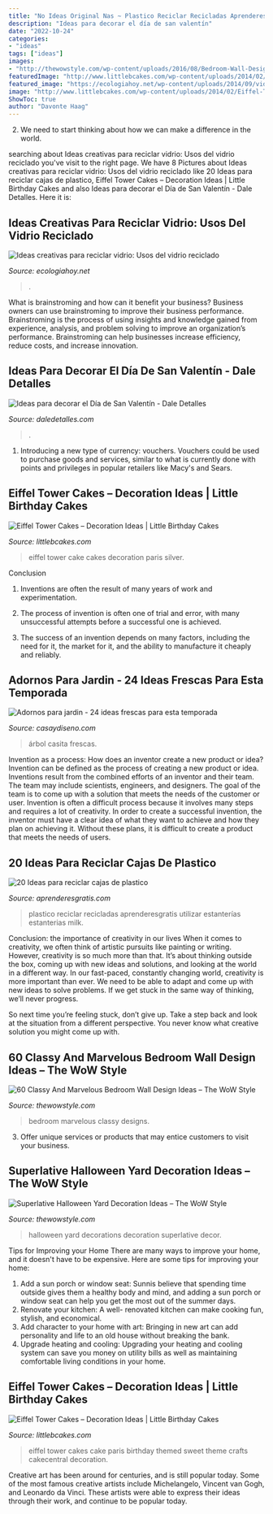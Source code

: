 ```yaml
---
title: "No Ideas Original Nas ~ Plastico Reciclar Recicladas Aprenderesgratis Utilizar Estanterías Estanterias Milk"
description: "Ideas para decorar el día de san valentín"
date: "2022-10-24"
categories:
- "ideas"
tags: ["ideas"]
images:
- "http://thewowstyle.com/wp-content/uploads/2016/08/Bedroom-Wall-Designs.jpg"
featuredImage: "http://www.littlebcakes.com/wp-content/uploads/2014/02/Eiffel-Tower-Cakes-Images.jpg"
featured_image: "https://ecologiahoy.net/wp-content/uploads/2014/09/vidrioincreibles-ideas-creativas-para-reciclar-botellas-de-vidrio-17.jpg"
image: "http://www.littlebcakes.com/wp-content/uploads/2014/02/Eiffel-Tower-Wedding-Cake-731x1024.jpg"
ShowToc: true
author: "Davonte Haag"
---
```



2. We need to start thinking about how we can make a difference in the world.

	

		
searching about Ideas creativas para reciclar vidrio: Usos del vidrio reciclado you've visit to the right page. We have 8 Pictures about Ideas creativas para reciclar vidrio: Usos del vidrio reciclado like 20 Ideas para reciclar cajas de plastico, Eiffel Tower Cakes – Decoration Ideas | Little Birthday Cakes and also Ideas para decorar el Día de San Valentín - Dale Detalles. Here it is:
		
    
## Ideas Creativas Para Reciclar Vidrio: Usos Del Vidrio Reciclado

<img loading=lazy src="https://ecologiahoy.net/wp-content/uploads/2014/09/vidrioincreibles-ideas-creativas-para-reciclar-botellas-de-vidrio-17.jpg" onerror="this.onerror=null;this.src='https://tse2.mm.bing.net/th?id=OIP.xhefbkt9Ow-h6ga068HWqwHaLI&amp;pid=15.1';" alt="Ideas creativas para reciclar vidrio: Usos del vidrio reciclado">

_Source: ecologiahoy.net_

>. 

	

What is brainstroming and how can it benefit your business?
Business owners can use brainstroming to improve their business performance. Brainstroming is the process of using insights and knowledge gained from experience, analysis, and problem solving to improve an organization’s performance. Brainstroming can help businesses increase efficiency, reduce costs, and increase innovation.

    
## Ideas Para Decorar El Día De San Valentín - Dale Detalles

<img loading=lazy src="https://i2.wp.com/www.daledetalles.com/wp-content/uploads/2016/01/val15.jpg" onerror="this.onerror=null;this.src='https://tse4.mm.bing.net/th?id=OIP.R2Eqq-tgBPkdzBNTP4yN6QHaNI&amp;pid=15.1';" alt="Ideas para decorar el Día de San Valentín - Dale Detalles">

_Source: daledetalles.com_

>. 

	

1. Introducing a new type of currency: vouchers. Vouchers could be used to purchase goods and services, similar to what is currently done with points and privileges in popular retailers like Macy's and Sears. 

    
## Eiffel Tower Cakes – Decoration Ideas | Little Birthday Cakes

<img loading=lazy src="http://www.littlebcakes.com/wp-content/uploads/2014/02/Eiffel-Tower-Wedding-Cake-731x1024.jpg" onerror="this.onerror=null;this.src='https://tse1.mm.bing.net/th?id=OIP.6obXuoALM69SYSgkpIrDJQHaKX&amp;pid=15.1';" alt="Eiffel Tower Cakes – Decoration Ideas | Little Birthday Cakes">

_Source: littlebcakes.com_

>eiffel tower cake cakes decoration paris silver. 

	

Conclusion
1. Inventions are often the result of many years of work and experimentation.
2. The process of invention is often one of trial and error, with many unsuccessful attempts before a successful one is achieved.

3. The success of an invention depends on many factors, including the need for it, the market for it, and the ability to manufacture it cheaply and reliably.

    
## Adornos Para Jardin - 24 Ideas Frescas Para Esta Temporada

<img loading=lazy src="https://casaydiseno.com/wp-content/uploads/2016/05/adornos-para-jardin-arbol.jpg" onerror="this.onerror=null;this.src='https://tse4.mm.bing.net/th?id=OIP.FjDzVFIBrNx38nAMaPrptgHaLH&amp;pid=15.1';" alt="Adornos para jardin - 24 ideas frescas para esta temporada">

_Source: casaydiseno.com_

>árbol casita frescas. 

	

Invention as a process: How does an inventor create a new product or idea?
Invention can be defined as the process of creating a new product or idea. Inventions result from the combined efforts of an inventor and their team. The team may include scientists, engineers, and designers. The goal of the team is to come up with a solution that meets the needs of the customer or user.
Invention is often a difficult process because it involves many steps and requires a lot of creativity. In order to create a successful invention, the inventor must have a clear idea of what they want to achieve and how they plan on achieving it. Without these plans, it is difficult to create a product that meets the needs of users.

    
## 20 Ideas Para Reciclar Cajas De Plastico

<img loading=lazy src="http://www.aprenderesgratis.com/wp-content/uploads/2019/01/estanterias-recicladas-cajas-plastico.jpg" onerror="this.onerror=null;this.src='https://tse4.mm.bing.net/th?id=OIP.73BJy725Gdy258uSO_o8EAHaKM&amp;pid=15.1';" alt="20 Ideas para reciclar cajas de plastico">

_Source: aprenderesgratis.com_

>plastico reciclar recicladas aprenderesgratis utilizar estanterías estanterias milk. 

	

Conclusion: the importance of creativity in our lives
When it comes to creativity, we often think of artistic pursuits like painting or writing.  However, creativity is so much more than that. It’s about thinking outside the box, coming up with new ideas and solutions, and looking at the world in a different way.
In our fast-paced, constantly changing world, creativity is more important than ever. We need to be able to adapt and come up with new ideas to solve problems. If we get stuck in the same way of thinking, we’ll never progress.

So next time you’re feeling stuck, don’t give up. Take a step back and look at the situation from a different perspective. You never know what creative solution you might come up with.

    
## 60 Classy And Marvelous Bedroom Wall Design Ideas – The WoW Style

<img loading=lazy src="http://thewowstyle.com/wp-content/uploads/2016/08/Bedroom-Wall-Designs.jpg" onerror="this.onerror=null;this.src='https://tse3.mm.bing.net/th?id=OIP.5woqD1laB_ISslTAgJ4LBwHaKL&amp;pid=15.1';" alt="60 Classy And Marvelous Bedroom Wall Design Ideas – The WoW Style">

_Source: thewowstyle.com_

>bedroom marvelous classy designs. 

	

3. Offer unique services or products that may entice customers to visit your business.

    
## Superlative Halloween Yard Decoration Ideas – The WoW Style

<img loading=lazy src="http://thewowstyle.com/wp-content/uploads/2016/06/Halloween-Yard-Decor-Ideas.jpg" onerror="this.onerror=null;this.src='https://tse3.mm.bing.net/th?id=OIP._SwWfYNUdYPuzH0YF23V1QHaLG&amp;pid=15.1';" alt="Superlative Halloween Yard Decoration Ideas – The WoW Style">

_Source: thewowstyle.com_

>halloween yard decorations decoration superlative decor. 

	

Tips for Improving your Home
There are many ways to improve your home, and it doesn't have to be expensive. Here are some tips for improving your home: 
1. Add a sun porch or window seat: Sunnis believe that spending time outside gives them a healthy body and mind, and adding a sun porch or window seat can help you get the most out of the summer days. 
2. Renovate your kitchen: A well- renovated kitchen can make cooking fun, stylish, and economical. 
3. Add character to your home with art: Bringing in new art can add personality and life to an old house without breaking the bank. 
4. Upgrade heating and cooling: Upgrading your heating and cooling system can save you money on utility bills as well as maintaining comfortable living conditions in your home.

    
## Eiffel Tower Cakes – Decoration Ideas | Little Birthday Cakes

<img loading=lazy src="http://www.littlebcakes.com/wp-content/uploads/2014/02/Eiffel-Tower-Cakes-Images.jpg" onerror="this.onerror=null;this.src='https://tse4.mm.bing.net/th?id=OIP.yYrf6-DdZN2A-7L4jgfIpgHaJ4&amp;pid=15.1';" alt="Eiffel Tower Cakes – Decoration Ideas | Little Birthday Cakes">

_Source: littlebcakes.com_

>eiffel tower cakes cake paris birthday themed sweet theme crafts cakecentral decoration. 

	

Creative art has been around for centuries, and is still popular today. Some of the most famous creative artists include Michelangelo, Vincent van Gogh, and Leonardo da Vinci. These artists were able to express their ideas through their work, and continue to be popular today.

